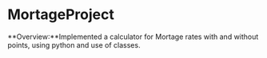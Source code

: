 # MortageProject
**Overview:**Implemented a calculator for Mortage rates with and without points, using python and use of classes.
